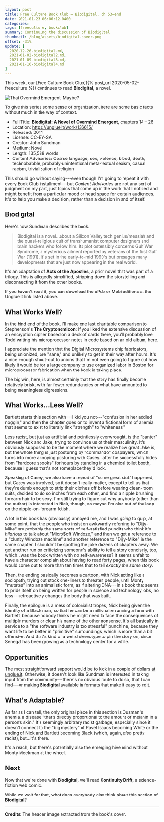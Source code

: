```yaml
---
layout: post
title: Free Culture Book Club — Biodigital, ch 53–end
date: 2021-01-23 06:06:12-0400
categories:
tags: [freeculture, bookclub]
summary: Continuing the discussion of Biodigital
thumbnail: /blog/assets/biodigital-cover.png
offset: -31%
update: [
  2020-12-26-biodigital.md,
  2021-01-02-biodigital2.md,
  2021-01-09-biodigital3.md,
  2021-01-16-biodigital4.md
]
---
```


This week, our [Free Culture Book Club]({% post_url 2020-05-02-freeculture %}) continues to read **Biodigital**, a novel.

![That Overmind Emergent, Maybe?](/blog/assets/biodigital-cover.png "That Overmind Emergent, Maybe?")

To give this series some sense of organization, here are some basic facts without much in the way of context.

 * Full Title:  **Biodigital:  A Novel of Overmind Emergent**, chapters 14 – 26
 * Location:  <https://unglue.it/work/136615/>
 * Released:  2014
 * License:  CC-BY-SA
 * Creator:  John Sundman
 * Medium:  Novel
 * Length:  135,588 words
 * Content Advisories:  Coarse language, sex, violence, blood, death, technobabble, probably-unintentional meta-textual sexism, casual racism, trivialization of religion

This should go without saying---even though I'm going to repeat it with every Book Club installment---but *Content Advisories* are not any sort of judgment on my part, just topics that come up in the work that I noticed and might benefit from a particular mood or head space for certain audiences.  It's to help you make a decision, rather than a decision in and of itself.

## Biodigital

Here's how Sundman describes the book.

 > Biodigital is a novel...about a Silicon Valley tech genius/messiah and the quasi-religious cult of transhumanist computer designers and brain hackers who follow him. Its plot ostensibly concerns Gulf War Syndrome, a mysterious ailment reported by veterans of the first Gulf War (1991).  It's set in the early-to-mid 1990's but presages many developments that are just now appearing in the real world.

It's an adaptation of **Acts of the Apostles**, a prior novel that was part of a trilogy.  This is allegedly simplified, stripping down the storytelling and disconnecting it from the other books.

If you haven't read it, you can download the ePub or Mobi editions at the Unglue.it link listed above.

## What Works Well?

In the hind end of the book, I'll make one last charitable comparison to Stephenson's **The Cryptonomicon**:  If you liked the extensive discussion of an encryption cipher based on a deck of cards there, you'll probably love Todd writing his microprocessor notes in code based on an old album, here.

I appreciate the mention that the Digital Microsystems chip fabricators, being unionized, are "sane," and unlikely to get in their way after hours.  It's a nice enough shout-out to unions that I'm not even going to figure out how likely it would be for a large company to use organized labor in Boston for microprocessor fabrication when the book is taking place.

The big win, here, is almost certainly that the story has finally become relatively brisk, with far fewer redundancies or what have amounted to being meaningless digressions.

## What Works...Less Well?

Bartlett starts this section with---I kid you not---"confusion in her addled noggin," and then the chapter goes on to invent a fictional form of anemia that seems to exist to literally link "strength" to "whiteness."

Less racist, but just as artificial and pointlessly overwrought, is the "banter" between Nick and Jake, trying to convince us of their masculinity.  It's obviously supposed to be the moment where we realize how great Jake is, but the whole thing is just posturing by "commando" cosplayers, which turns into more annoying posturing with Casey...after he successfully hides from "hardcore spooks" for hours by standing in a chemical toilet booth, because I guess that's not someplace they'd look.

Speaking of Casey, we also have a repeat of "some great stuff happened, but Casey was involved, so it doesn't really matter, except to tell us that they're dumb enough to strip their clothes off before wearing clean-room suits, decided to do so inches from each other, and find a nipple brushing forearm hair to be sexy.  I'm still trying to figure out why anybody (other than the author) is interested in Nick, though, so maybe I'm also out of the loop on the nipple-on-forearm fetish.

A lot in this book has (obviously) annoyed me, and I was *going* to quip, at some point, that the people who insist on awkwardly referring to "Dijjy-Mike" are probably the same sorts of self-satisfied pundits who think it's *hilarious* to talk about "Micro$oft Windoze," and then we get a reference to a "clunky Windoze machine" and another reference to "Dijjy-Mike" in the same chapter.  I shouldn't be spotting the joke dozens of chapters away.  We get another run on criticizing someone's ability to tell a story concisely, too, which...was the book written with *no* self-awareness?  It seems unfair to have a character complain about having to read forty pages, when this book would come out to more than ten times that to tell *exactly the same story*.

Then, the ending basically becomes a cartoon, with Nick acting like a sociopath, trying out stock one-liners to threaten people, until Monty "mutates" into an animalistic form, as if altering DNA---in a book that seems to pride itself on being written for people in science and technology jobs, no less---retroactively changes the body that was built.

Finally, the epilogue is a mess of colonialist tropes, Nick being given the identity of a Black man, so that he can be a millionaire running a farm with Bartlett, because nobody thinks he might need to face the consequences of multiple murders or clear his name of the other nonsense.  It's all basically in service to a "the software industry is too stressful" punchline, because they want life to be better in "primitive" surroundings, which is more than a bit offensive.  And that's kind of a weird stereotype to pin the story on, since Senegal has been growing as a technology center for a while.

## Opportunities

The most straightforward support would be to kick in a couple of dollars [at unglue.it](https://unglue.it/work/136615/download/?offer_id=23).  Otherwise, it doesn't look like Sundman is interested in taking input from the community---there's no obvious route to do so, that I can find---or making **Biodigital** available in formats that make it easy to edit.

## What's Adaptable?

As far as I can tell, the only original piece in this section is Ousman's anemia, a disease "that’s directly proportional to the amount of melanin in a person’s skin."  It's seemingly arbitrary racist garbage, especially since it doesn't connect to the "big mystery" of Pavel Isaacs becoming White or the ending of Nick and Bartlett becoming Black (which, again, *also* pretty racist), but...it's there.

It's a reach, but there's potentially also the emerging hive mind without Monty Meekman at the wheel.

## Next

Now that we're done with **Biodigital**, we'll read **Continuity Drift**, a science-fiction web comic.

While we wait for that, what does everybody else think about this section of **Biodigital**?

* * *

**Credits**:  The header image extracted from the book's cover.
